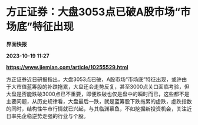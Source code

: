 # 方正证券：大盘3053点已破A股市场“市场底”特征出现
**界面快报**

**2023-10-19 11:27**

**https://www.jiemian.com/article/10255529.html**

方正证券近日研报指出，大盘3053点已破，A股市场“市场底”特征出现，或许由于大市值蓝筹股的补跌拖累，大盘还会走势反复，甚至3000点关口面临考验，但大盘是否能跌破3000点已不重要，即便跌破也仅是盘中的瞬时而已，这些都不是主要问题，从历史规律看，大盘最后一跌，就是蓝筹股下跌拖累的虚跌，虚跌指数的同时，结构性牛市行情就已兴起，与其临渊慕鱼，不如挖掘新投资机会，关注近日率先企稳逆势走强的行业与个股。